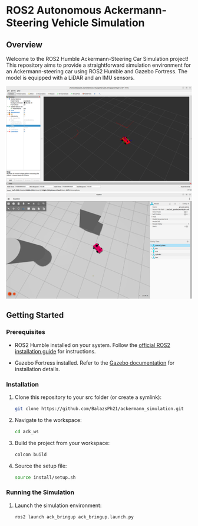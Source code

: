 # ROS2 Autonomous Ackermann-Steering Vehicle Simulation

## Overview

Welcome to the ROS2 Humble Ackermann-Steering Car Simulation project! This repository aims to provide a straightforward simulation environment for an Ackermann-steering car using ROS2 Humble and Gazebo Fortress. The model is equipped with a LiDAR and an IMU sensors.

![rviz screenshot](img/rviz.png)
![gazebo screenshot](img/gazebo.png)

## Getting Started

### Prerequisites

- ROS2 Humble installed on your system. Follow the [official ROS2 installation guide](https://docs.ros.org/en/humble/Installation.html) for instructions.

- Gazebo Fortress installed. Refer to the [Gazebo documentation](https://gazebosim.org/docs/fortress/ros_installation) for installation details.

### Installation

1. Clone this repository to your src folder (or create a symlink):

    ```bash
    git clone https://github.com/BalazsPh21/ackermann_simulation.git
    ```

2. Navigate to the workspace:

    ```bash
    cd ack_ws
    ```

3. Build the project from your workspace:

    ```bash
    colcon build
    ```

4. Source the setup file:

    ```bash
    source install/setup.sh
    ```

### Running the Simulation

1. Launch the simulation environment:

    ```bash
    ros2 launch ack_bringup ack_bringup.launch.py
    ```
